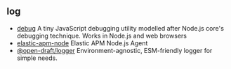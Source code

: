 ## log

- [debug](https://github.com/visionmedia/debug) A tiny JavaScript debugging utility modelled after Node.js core's debugging technique. Works in Node.js and web browsers
- [elastic-apm-node](https://github.com/elastic/apm-agent-nodejs) Elastic APM Node.js Agent
- [@open-draft/logger](https://github.com/open-draft/logger) Environment-agnostic, ESM-friendly logger for simple needs.